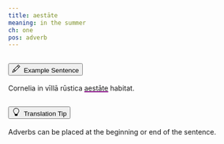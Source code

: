 ```yaml
---
title: aestāte
meaning: in the summer
ch: one
pos: adverb
---
```

<div class="accordion caro-accordion" id="aestate">
    <div class="accordion-item">
          <h2 class="accordion-header">
            <button class="accordion-button collapsed" type="button" data-bs-toggle="collapse" data-bs-target="#aestate1" aria-expanded="false" aria-controls="aestate1">
              <svg xmlns="http://www.w3.org/2000/svg" width="16" height="16" fill="currentColor" class="bi bi-pencil" viewBox="0 0 16 16"><path d="M12.146.146a.5.5 0 0 1 .708 0l3 3a.5.5 0 0 1 0 .708l-10 10a.5.5 0 0 1-.168.11l-5 2a.5.5 0 0 1-.65-.65l2-5a.5.5 0 0 1 .11-.168zM11.207 2.5 13.5 4.793 14.793 3.5 12.5 1.207zm1.586 3L10.5 3.207 4 9.707V10h.5a.5.5 0 0 1 .5.5v.5h.5a.5.5 0 0 1 .5.5v.5h.293zm-9.761 5.175-.106.106-1.528 3.821 3.821-1.528.106-.106A.5.5 0 0 1 5 12.5V12h-.5a.5.5 0 0 1-.5-.5V11h-.5a.5.5 0 0 1-.468-.325"/>
</svg>&#160; Example Sentence
            </button>
          </h2>
          <div id="aestate1" class="accordion-collapse collapse">
            <div class="accordion-body">
              Cornelia 
              <a data-bs-toggle="tooltip" data-bs-title="in">in</a> 
                <a data-bs-toggle="tooltip" data-bs-title="house">vīllā</a> 
                <a data-bs-toggle="tooltip" data-bs-title="country">rūstica</a>
                <span style="text-decoration: underline purple 2px;"> <a data-bs-toggle="tooltip" data-bs-title="in the summer">aestāte</a></span>
                <a data-bs-toggle="tooltip" data-bs-title="lives">habitat.</a>
            </div>
          </div>
        </div>
      <div class="accordion-item">
          <h2 class="accordion-header">
            <button class="accordion-button collapsed" type="button" data-bs-toggle="collapse" data-bs-target="#aestate2" aria-expanded="false" aria-controls="aestate2">
              <svg xmlns="http://www.w3.org/2000/svg" width="16" height="16" fill="currentColor" class="bi bi-lightbulb" viewBox="0 0 16 16"><path d="M2 6a6 6 0 1 1 10.174 4.31c-.203.196-.359.4-.453.619l-.762 1.769A.5.5 0 0 1 10.5 13a.5.5 0 0 1 0 1 .5.5 0 0 1 0 1l-.224.447a1 1 0 0 1-.894.553H6.618a1 1 0 0 1-.894-.553L5.5 15a.5.5 0 0 1 0-1 .5.5 0 0 1 0-1 .5.5 0 0 1-.46-.302l-.761-1.77a2 2 0 0 0-.453-.618A5.98 5.98 0 0 1 2 6m6-5a5 5 0 0 0-3.479 8.592c.263.254.514.564.676.941L5.83 12h4.342l.632-1.467c.162-.377.413-.687.676-.941A5 5 0 0 0 8 1"/>
</svg>         &#160;Translation Tip
            </button>
          </h2>
          <div id="aestate2" class="accordion-collapse collapse">
            <div class="accordion-body">
              Adverbs can be placed at the beginning or end of the sentence.
            </div>
          </div>
        </div>
        <!--<div class="accordion-item">
          <h2 class="accordion-header">
            <button class="accordion-button collapsed" type="button" data-bs-toggle="collapse" data-bs-target="#collapseTwo" aria-expanded="false" aria-controls="collapseOne">
              <svg height="18" width="18" version="1.1" id="Capa_1" xmlns="http://www.w3.org/2000/svg" xmlns:xlink="http://www.w3.org/1999/xlink" 
	 viewBox="0 0 312.106 312.106" xml:space="preserve">
<g>
	<g>
		<polygon style="fill:#00FFFF;" points="25.784,151.402 25.784,151.402 25.784,151.402 		"/>
		<path d="M310.126,122.761c-4.373-15.342-16.194-33.858-35.131-55.034c-29.5-31.77-65.974-47.721-119.206-47.721
			c-48.887,0-92.327,16.76-121.486,47.478c-47.824,50.153-35.192,80.48-23.752,91.435c1.573,1.506,3.289,2.844,5.108,4.006v28.203
			c0,27.477,14.925,53.126,42.025,72.226c26.303,18.538,61.145,28.747,98.104,28.747c36.959,0,71.8-10.209,98.104-28.747
			c27.101-19.1,42.026-44.75,42.026-72.226v-27.692c0.022-0.012,0.04-0.019,0.063-0.031c3.968-2.099,7.443-5.013,10.051-8.428
			C310.441,149.2,314.731,138.922,310.126,122.761z M155.789,277.1c-67.098,0-122.021-36.475-124.996-82.079
			c2.607,8.145,7.434,16.192,18.359,21.584c0.145,0.072,0.293,0.139,0.442,0.201c17.139,7.116,28.854-0.096,38.269-5.891
			c7.738-4.763,12.832-7.59,19.719-5.874c0.218,0.055,0.438,0.1,0.661,0.134c4.094,0.639,5.562,5.626,7.936,16.852
			c3.31,15.649,8.311,39.299,39.295,40.653c0.108,0.005,0.55,0.004,0.662-0.001c31.856-1.422,36.564-25.239,39.68-40.999
			c2.347-11.871,3.765-15.919,7.534-16.501c0.228-0.035,0.452-0.08,0.676-0.136c6.887-1.721,11.98,1.11,19.717,5.874
			c9.416,5.798,21.133,13.01,38.277,5.892c0.15-0.063,0.297-0.129,0.442-0.201c10.948-5.401,15.797-14.191,18.394-22.864
			C278.834,239.944,223.512,277.1,155.789,277.1z M296.422,141.248c-1.898,8.054-10.323,10.051-10.571,10.142
			c-13.139,4.066-15.326,16.914-17.082,27.273c-2.067,12.197-3.965,19.955-12.729,24.389c-9.457,3.842-15.182,0.789-24.433-4.905
			c-7.89-4.856-17.689-10.892-30.894-7.732c-14.493,2.454-17.329,16.808-19.612,28.359c-3.415,17.275-6.475,27.945-25.303,28.907
			c-18.143-0.917-21.305-11.545-24.943-28.755c-2.456-11.612-5.507-26.042-19.955-28.514c-13.201-3.164-23.01,2.873-30.899,7.732
			c-9.25,5.694-14.972,8.745-24.427,4.903c-9.105-4.591-10.806-11.75-12.811-23.002c-1.729-9.707-3.884-21.773-15.956-28.166
			c-0.045-0.025-9.045-3.262-10.77-12.45c-1.532-8.161-0.196-26.885,31.824-61.814c0.033-0.036,0.062-0.077,0.094-0.114
			c0.02-0.021,0.041-0.039,0.06-0.062c22.544-26.172,63.84-42.431,107.774-42.431c48.604,0,86.778,14.947,107.494,42.089
			c0.048,0.063,0.102,0.116,0.151,0.176c0.075,0.093,0.143,0.187,0.224,0.276c2.155,2.407,25.404,34.833,5.093,54.991
			c-15.639,15.52-49.045,26.818-90.018,29.569c-37.443,2.513-74.296-2.605-91.693-12.74c-18.096-10.542-28.061-24.116-28.061-38.223
			C58.98,97.04,68.945,83.466,87.04,72.926c31.766-18.508,83.453-18.508,115.221,0c10.717,6.243,16.619,14.102,16.619,22.128
			c0,8.027-5.902,15.886-16.619,22.128c-19.246,11.215-51.77,11.217-71.021-0.001c-5.907-3.44-9.296-7.752-9.296-11.828
			s3.388-8.387,9.296-11.827c11.297-6.584,31.673-8.183,42.03-0.466c2.095,1.561,3.351,3.675,3.199,5.387
			c-0.104,1.162-0.951,2.15-2.523,2.935c-3.507,1.754-13.461,2.739-16.063-2.253c-1.914-3.676-6.445-5.103-10.116-3.187
			c-3.674,1.913-5.101,6.442-3.186,10.116c7.125,13.68,25.851,13.85,36.074,8.739c6.267-3.133,10.187-8.611,10.755-15.029
			c0.619-6.99-2.813-13.995-9.18-18.738c-16.089-11.984-42.914-9.572-58.542-0.467c-10.798,6.289-16.745,15.092-16.745,24.788
			c0,9.697,5.947,18.502,16.746,24.791c24.148,14.069,61.978,14.071,86.122,0c15.521-9.041,24.068-21.502,24.068-35.089
			s-8.548-26.048-24.068-35.089c-17.525-10.21-40.667-15.833-65.162-15.833s-47.636,5.623-65.16,15.833
			C56.591,73.304,43.98,91.48,43.979,111.144c0,19.666,12.61,37.844,35.51,51.185c16.771,9.771,46.98,15.418,80.262,15.418
			c6.569,0,13.259-0.221,19.987-0.673c45.22-3.036,81.575-15.449,99.744-34.056c5.828-5.968,11.246-14.003,13.225-24.225
			C297.782,130.127,297.388,137.147,296.422,141.248z"/>
	</g>
</g>
</svg>         &#160; Synonym
            </button>
          </h2>
          <div id="collapseTwo" class="accordion-collapse collapse">
            <div class="accordion-body">
              Adverbs can be placed at the beginning or end of the sentence.
            </div>
          </div>
        </div>
      </div>-->
      </div>





      